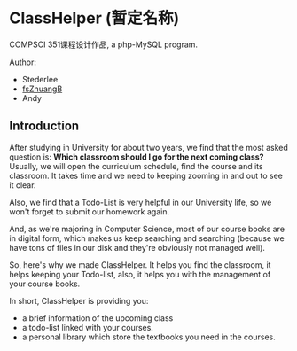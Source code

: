 # ClassHelper (暂定名称)

COMPSCI 351课程设计作品, a php-MySQL program.

Author:

* Stederlee
* [fsZhuangB](https://github.com/fsZhuangB) 
* Andy



## Introduction

After studying in University for about two years, we find that the most asked question is:  **Which classroom should I go for the next coming class?** Usually, we will open the curriculum schedule, find the course and its classroom. It takes time and we need to keeping zooming in and out to see it clear. 

Also, we find that a Todo-List is very helpful in our University life, so we won't forget to submit our homework again.

And, as we're majoring in Computer Science, most of our course books are in digital form, which makes us keep searching and searching (because we have tons of files in our disk and they're obviously not managed well).

So, here's why we made ClassHelper. It helps you find the classroom, it helps keeping your Todo-list, also, it helps you with the management of your course books.

In short, ClassHelper is providing you:

* a brief information of the upcoming class
* a todo-list linked with your courses.
* a personal library which store the textbooks you need in the courses.



<Please move on with the detailed design of the functions>